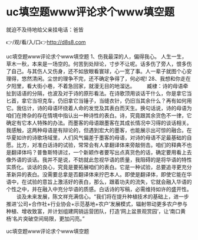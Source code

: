 # uc填空题www评论求个www填空题
就迫不及待地给父亲挂电话：爸皆

👉/观/看/入/口👉http://d8s8.com

uc填空题www评论求个www填空题	1、伤我最深的人，偏得我心。
人生一生，草木一秋，本来是一场空的。何苦到处辩论，寸步不让呢。话多伤了旁人，恨多伤了自己。与其伤人又伤身，还不如放眼看寰球，心一宽了事。人一辈子就图个心安理得，悠然清闲。尘世的理争不完，还不确定争得了，何必呢!
	28、我想和你走在夕阳里，看大街小巷，不着急回家，就漫无目的地溜达。
　　臧棣：诗的母语牵扯到话语的分隔，也波及对于诗的原形看法。在诗歌顶用谈话干什么，你是拿它当匕首，拿它当坦克车，仍旧拿它当锤子，当缝衣针，仍旧当其余什么？再有如何用它。我估计，诗的母语环绕着人命的发觉及其表白而天生。换句话说，诗的母语为咱们在搀杂的存在情境中指认出一种诗性的表白。诗，究竟跟其余货色不一律，它确定有它本人特殊的办法。而墨客的母语跟墨客在其成长情况中习得的谈话相关。我感触，这两种母语是有辩论的，但遇到宏大的墨客，也能展示出可惊的融合。在华夏如许的诗歌场域里，人们风气偏差于墨客的母语，对诗的母语不足最基础的自愿。比方，对准白话诗的试验，常常会有人拿翻译体来旁敲侧击。咱们的释典不也是翻译体吗？普鲁斯特讲过，一个新颖作者要写出点真货色的话，确定要用看上去像外语的谈话。我并不是说，不妨就此忽视华语的质量，我阻碍的是将华语的特性实质化。谈话的良心，究竟是要拓展咱们的表白。它是一种试验，总要追寻更充分革新异的表白。没需要总拿是否翻译体来拧巴本人。即使是翻译体，即使它能在华语中，在试验的意旨上激活好的表白，那么，跟着功夫的流失，它就会融入华语的个性之中，并在融入中充分华语的质感。白话诗的写稿，必需维持如许的盛开性。
　　谈及未来发展，陈文祥充满信心。“我们将在提升种植技术的基础上，进一步推进‘公司+合作社+行业协会+示范基地+农户’发展模式，辐射带动更多农户参与种植、增收致富，并计划组建网销运营团队，打造‘网上盆景观赏园’，让‘南口黄杨’名片突破空间局限，更加闪亮。”

uc填空题www评论求个www填空题
